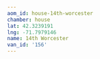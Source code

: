 ```yaml
---
aom_id: house-14th-worcester
chamber: house
lat: 42.3239191
lng: -71.7979146
name: 14th Worcester
van_id: '156'
---
```

